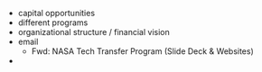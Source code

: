 - capital opportunities
- different programs
- organizational structure / financial vision
- email
	- Fwd: NASA Tech Transfer Program (Slide Deck & Websites)
-
